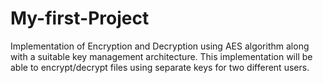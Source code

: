 # My-first-Project
Implementation of Encryption and Decryption using AES algorithm along with a suitable key management architecture. This implementation will be able to encrypt/decrypt files using separate keys for two different users.  
